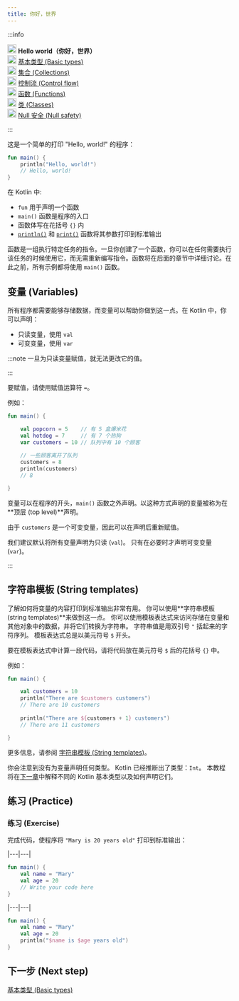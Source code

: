 ```yaml
---
title: 你好，世界
---
```

<no-index/>

:::info
<p>
   <img src="/img/icon-1.svg" width="20" alt="First step" /> <strong>Hello world（你好，世界）</strong><br />
        <img src="/img/icon-2-todo.svg" width="20" alt="Second step" /> <a href="kotlin-tour-basic-types.md">基本类型 (Basic types)</a><br />
        <img src="/img/icon-3-todo.svg" width="20" alt="Third step" /> <a href="kotlin-tour-collections.md">集合 (Collections)</a><br />
        <img src="/img/icon-4-todo.svg" width="20" alt="Fourth step" /> <a href="kotlin-tour-control-flow.md">控制流 (Control flow)</a><br />
        <img src="/img/icon-5-todo.svg" width="20" alt="Fifth step" /> <a href="kotlin-tour-functions.md">函数 (Functions)</a><br />
        <img src="/img/icon-6-todo.svg" width="20" alt="Sixth step" /> <a href="kotlin-tour-classes.md">类 (Classes)</a><br />
        <img src="/img/icon-7-todo.svg" width="20" alt="Final step" /> <a href="kotlin-tour-null-safety.md">Null 安全 (Null safety)</a>
</p>

:::

这是一个简单的打印 "Hello, world!" 的程序：

```kotlin
fun main() {
    println("Hello, world!")
    // Hello, world!
}
```

在 Kotlin 中:

* `fun` 用于声明一个函数
* `main()` 函数是程序的入口
* 函数体写在花括号 `{}` 内
* [`println()`](https://kotlinlang.org/api/latest/jvm/stdlib/kotlin.io/println.html) 和 [`print()`](https://kotlinlang.org/api/latest/jvm/stdlib/kotlin.io/print.html) 函数将其参数打印到标准输出

函数是一组执行特定任务的指令。一旦你创建了一个函数，你可以在任何需要执行该任务的时候使用它，而无需重新编写指令。函数将在后面的章节中详细讨论。在此之前，所有示例都将使用 `main()` 函数。

## 变量 (Variables)

所有程序都需要能够存储数据，而变量可以帮助你做到这一点。在 Kotlin 中，你可以声明：

* 只读变量，使用 `val`
* 可变变量，使用 `var`

:::note
一旦为只读变量赋值，就无法更改它的值。

:::

要赋值，请使用赋值运算符 `=`。

例如：

```kotlin
fun main() { 

    val popcorn = 5    // 有 5 盒爆米花
    val hotdog = 7     // 有 7 个热狗
    var customers = 10 // 队列中有 10 个顾客
    
    // 一些顾客离开了队列
    customers = 8
    println(customers)
    // 8

}
```

变量可以在程序的开头，`main()` 函数之外声明。以这种方式声明的变量被称为在**顶层 (top level)**声明。

由于 `customers` 是一个可变变量，因此可以在声明后重新赋值。

我们建议默认将所有变量声明为只读 (`val`)。 只有在必要时才声明可变变量 (`var`)。

:::

## 字符串模板 (String templates)

了解如何将变量的内容打印到标准输出非常有用。 你可以使用**字符串模板 (string templates)**来做到这一点。 你可以使用模板表达式来访问存储在变量和其他对象中的数据，并将它们转换为字符串。 字符串值是用双引号 `"` 括起来的字符序列。 模板表达式总是以美元符号 `$` 开头。

要在模板表达式中计算一段代码，请将代码放在美元符号 `$` 后的花括号 `{}` 中。

例如：

```kotlin
fun main() { 

    val customers = 10
    println("There are $customers customers")
    // There are 10 customers
    
    println("There are ${customers + 1} customers")
    // There are 11 customers

}
```

更多信息，请参阅 [字符串模板 (String templates)](strings.md#string-templates)。

你会注意到没有为变量声明任何类型。 Kotlin 已经推断出了类型：`Int`。 本教程将在[下一章](kotlin-tour-basic-types.md)中解释不同的 Kotlin 基本类型以及如何声明它们。

## 练习 (Practice)

### 练习 (Exercise)

完成代码，使程序将 `"Mary is 20 years old"` 打印到标准输出：

|---|---|
```kotlin
fun main() {
    val name = "Mary"
    val age = 20
    // Write your code here
}
```

|---|---|
```kotlin
fun main() {
    val name = "Mary"
    val age = 20
    println("$name is $age years old")
}
```

## 下一步 (Next step)

[基本类型 (Basic types)](kotlin-tour-basic-types.md)